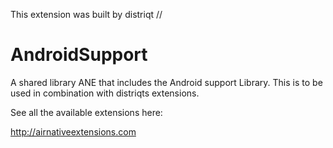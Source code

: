 This extension was built by distriqt // 

# AndroidSupport

A shared library ANE that includes the Android support Library. This is to be used in combination with distriqts extensions.


See all the available extensions here:

http://airnativeextensions.com
